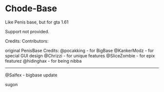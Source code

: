 # Chode-Base
Like Penis base, but for gta 1.61


Support not provided.

Credits:
Contributors:

original PenisBase Credits:
@pocakking - for BigBase
@KankerModz - for special GUI design
@Chrizzi - for unique features
@SliceZombie - for epix featurez
@hidinghax - for being nibba

----------------------------------
@Salfex - bigbase update




sugon
